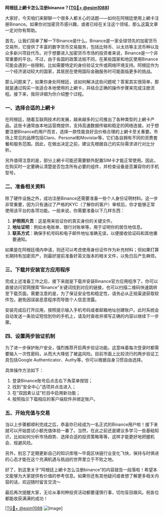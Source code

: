 **阿根廷上網卡怎么注册binance？[[TG💪+ @esim1088](https://t.me/s/esim1088)]**

大家好，今天咱们来聊聊一个很多人都关心的话题——如何在阿根廷使用上網卡注册Binance。如果你对加密货币感兴趣，或者已经在关注这个领域，那么这篇文章一定对你有帮助。

首先，让我们简单了解一下Binance是什么。Binance是一家全球领先的加密货币交易所，它提供了丰富的数字货币交易服务，包括比特币、以太坊等主流币种以及众多新兴项目代币。对于想要进入加密货币市场的投资者来说，Binance是一个非常重要的平台。不过，由于各国的政策法规不同，在某些国家和地区使用Binance可能会遇到一些限制，比如需要特定的身份验证文件或网络环境支持。阿根廷作为一个经济波动较大的国家，其居民在使用国际金融服务时可能面临更多的挑战。

那么问题来了，如果你身处阿根廷，该如何解决这些问题呢？答案其实很简单，那就是通过购买一张适合本地使用的上網卡，并结合正确的操作步骤来完成注册流程。接下来，我将详细为你介绍整个过程。

### 一、选择合适的上網卡

在阿根廷，随着互联网技术的发展，越来越多的公司推出了各种类型的上網卡产品。这些卡通常由本地运营商提供，支持高速数据传输和稳定的网络连接。对于想要注册Binance的用户而言，选择一款性能良好且价格合理的上網卡至关重要。市场上常见的品牌包括Claro、Personal和Movistar等，它们各自拥有不同的资费套餐和服务范围。因此，在做出决定之前，建议先根据自己的实际需求进行对比分析。

另外值得注意的是，部分上網卡可能还需要额外配置SIM卡才能正常使用。因此，在购买时一定要确认清楚是否包含所有必要的组件，并检查设备是否兼容你的手机型号。

### 二、准备相关资料

除了硬件设施之外，成功注册Binance还需要准备一些个人身份证明材料。这一步非常重要，因为只有通过了严格的KYC（了解你的客户）审核后，你才能够正常使用该平台的各项功能。一般来说，你需要准备以下几样东西：

1. **护照照片页**：这是用来验证你的真实身份的关键文件。
2. **地址证明**：例如水电账单、银行对账单等，用于证明你的居住地信息。
3. **联系方式**：确保手机号码和电子邮件地址准确无误，以便接收验证码和其他重要通知。

如果是在阿根廷境内申请，则还可以考虑使用身份证件作为补充材料；但如果打算长期持有加密资产，则最好提前准备好英文版本的相关文件，以免日后产生麻烦。

### 三、下载并安装官方应用程序

完成上述准备工作之后，接下来就是下载并安装Binance官方应用程序了。你可以直接访问官网搜索“Binance”关键词找到对应的链接，也可以扫描二维码快速跳转至下载页面。需要注意的是，为了保证安全性和稳定性，请务必从正规渠道获取软件包，避免因误装恶意程序而导致个人信息泄露。

安装完成后打开应用，按照提示输入手机号码或者邮箱地址创建账户。此时系统会自动发送一条验证短信到你的手机上，请及时查收并填写正确的内容以继续下一步骤。

### 四、设置两步验证机制

为了进一步保护账户安全，强烈推荐开启两步验证功能。这意味着每次登录时都需要输入一次性密码，从而大大降低了被盗风险。目前市面上比较流行的两步验证工具包括Google Authenticator、Authy等，你可以根据自身习惯自由选择。

具体操作方法如下：
1. 登录Binance账号后点击右下角菜单按钮；
2. 找到“安全中心”选项并点击进入；
3. 在“双因素认证”栏目中启用新功能；
4. 按照指示下载相应的客户端软件并绑定账户。

### 五、开始充值与交易

当以上步骤都顺利完成之后，恭喜你已经成为一名正式的Binance用户啦！接下来就可以开始尝试小额充值体验一番了。当然，在此之前还是建议多学习一些基础知识，比如如何分析市场趋势、选择合适的投资策略等等，这样才能更好地把握机会、规避风险。

另外，别忘了定期更新自己的知识库哦～毕竟区块链行业变化飞快，保持与时俱进的心态才能在这个充满机遇与挑战的世界里立于不败之地。

好了，到这里关于“阿根廷上網卡怎么注册binance”的内容就告一段落啦！希望本文能够为大家提供有价值的参考信息。如果你还有其他疑问或者想了解更多相关内容的话，欢迎随时留言交流～

最后再次提醒大家，无论从事何种投资活动都要谨慎行事，切勿盲目跟风。祝各位都能收获满满的成功！

[[TG💪+ @esim1088](https://t.me/s/esim1088) ![Image](https://i.postimg.cc/4NQfJmqS/Snipaste-2025-05-13-00-14-12.png)]
